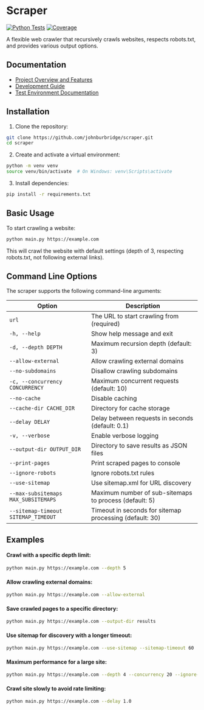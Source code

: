 # Scraper

[![Python Tests](https://github.com/johnburbridge/scraper/actions/workflows/python-package.yml/badge.svg)](https://github.com/johnburbridge/scraper/actions/workflows/python-package.yml)
[![Coverage](https://codecov.io/gh/johnburbridge/scraper/branch/main/graph/badge.svg)](https://codecov.io/gh/johnburbridge/scraper)

A flexible web crawler that recursively crawls websites, respects robots.txt, and provides various output options.

## Documentation

- [Project Overview and Features](docs/project.md)
- [Development Guide](docs/develop.md)
- [Test Environment Documentation](README-test-environment.md)

## Installation

1. Clone the repository:
```bash
git clone https://github.com/johnburbridge/scraper.git
cd scraper
```

2. Create and activate a virtual environment:
```bash
python -m venv venv
source venv/bin/activate  # On Windows: venv\Scripts\activate
```

3. Install dependencies:
```bash
pip install -r requirements.txt
```

## Basic Usage

To start crawling a website:

```bash
python main.py https://example.com
```

This will crawl the website with default settings (depth of 3, respecting robots.txt, not following external links).

## Command Line Options

The scraper supports the following command-line arguments:

| Option | Description |
|--------|-------------|
| `url` | The URL to start crawling from (required) |
| `-h, --help` | Show help message and exit |
| `-d, --depth DEPTH` | Maximum recursion depth (default: 3) |
| `--allow-external` | Allow crawling external domains |
| `--no-subdomains` | Disallow crawling subdomains |
| `-c, --concurrency CONCURRENCY` | Maximum concurrent requests (default: 10) |
| `--no-cache` | Disable caching |
| `--cache-dir CACHE_DIR` | Directory for cache storage |
| `--delay DELAY` | Delay between requests in seconds (default: 0.1) |
| `-v, --verbose` | Enable verbose logging |
| `--output-dir OUTPUT_DIR` | Directory to save results as JSON files |
| `--print-pages` | Print scraped pages to console |
| `--ignore-robots` | Ignore robots.txt rules |
| `--use-sitemap` | Use sitemap.xml for URL discovery |
| `--max-subsitemaps MAX_SUBSITEMAPS` | Maximum number of sub-sitemaps to process (default: 5) |
| `--sitemap-timeout SITEMAP_TIMEOUT` | Timeout in seconds for sitemap processing (default: 30) |

## Examples

#### Crawl with a specific depth limit:
```bash
python main.py https://example.com --depth 5
```

#### Allow crawling external domains:
```bash
python main.py https://example.com --allow-external
```

#### Save crawled pages to a specific directory:
```bash
python main.py https://example.com --output-dir results
```

#### Use sitemap for discovery with a longer timeout:
```bash
python main.py https://example.com --use-sitemap --sitemap-timeout 60
```

#### Maximum performance for a large site:
```bash
python main.py https://example.com --depth 4 --concurrency 20 --ignore-robots
```

#### Crawl site slowly to avoid rate limiting:
```bash
python main.py https://example.com --delay 1.0
```
